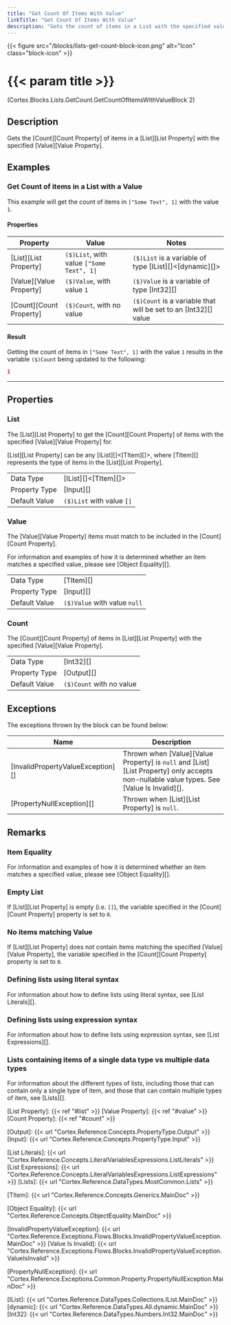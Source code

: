 ```yaml
---
title: "Get Count Of Items With Value"
linkTitle: "Get Count Of Items With Value"
description: "Gets the count of items in a List with the specified value."
---
```


{{< figure src="/blocks/lists-get-count-block-icon.png" alt="Icon" class="block-icon" >}}

# {{< param title >}}

<p class="namespace">(Cortex.Blocks.Lists.GetCount.GetCountOfItemsWithValueBlock`2)</p>

## Description

Gets the [Count][Count Property] of items in a [List][List Property] with the specified [Value][Value Property].

## Examples

### Get Count of items in a List with a Value

This example will get the count of items in `["Some Text", 1]` with the value `1`.

#### Properties

| Property           | Value                     | Notes                                    |
|--------------------|---------------------------|------------------------------------------|
| [List][List Property] | `($)List`, with value `["Some Text", 1]` | `($)List` is a variable of type [IList][]&lt;[dynamic][]&gt; |
| [Value][Value Property] | `($)Value`, with value `1` | `($)Value` is a variable of type [Int32][] |
| [Count][Count Property] | `($)Count`, with no value | `($)Count` is a variable that will be set to an [Int32][] value |

#### Result

Getting the count of items in `["Some Text", 1]` with the value `1` results in the variable `($)Count` being updated to the following:

```json
1
```

***

## Properties

### List

The [List][List Property] to get the [Count][Count Property] of items with the specified [Value][Value Property] for.  

[List][List Property] can be any [IList][]&lt;[TItem][]&gt;, where [TItem][] represents the type of items in the [List][List Property].
  
| | |
|--------------------|---------------------------|
| Data Type | [IList][]&lt;[TItem][]&gt; |
| Property Type | [Input][] |
| Default Value | `($)List` with value `[]` |

### Value

The [Value][Value Property] items must match to be included in the [Count][Count Property].

For information and examples of how it is determined whether an item matches a specified value, please see [Object Equality][].

| | |
|--------------------|---------------------------|
| Data Type | [TItem][] |
| Property Type | [Input][] |
| Default Value | `($)Value` with value `null` |

### Count

The [Count][Count Property] of items in [List][List Property] with the specified [Value][Value Property].

| | |
|--------------------|---------------------------|
| Data Type | [Int32][] |
| Property Type | [Output][] |
| Default Value | `($)Count` with no value |

## Exceptions

The exceptions thrown by the block can be found below:

| Name     | Description |
|----------|----------|
| [InvalidPropertyValueException][] | Thrown when [Value][Value Property] is `null` and [List][List Property] only accepts non-nullable value types. See [Value Is Invalid][]. |
| [PropertyNullException][] | Thrown when [List][List Property] is `null`. |

## Remarks

### Item Equality

For information and examples of how it is determined whether an item matches a specified value, please see [Object Equality][].

### Empty List

If [List][List Property] is empty (i.e. `[]`), the variable specified in the [Count][Count Property] property is set to `0`.

### No items matching Value

If [List][List Property] does not contain items matching the specified [Value][Value Property], the variable specified in the [Count][Count Property] property is set to `0`.

### Defining lists using literal syntax

For information about how to define lists using literal syntax, see [List Literals][].

### Defining lists using expression syntax

For information about how to define lists using expression syntax, see [List Expressions][].

### Lists containing items of a single data type vs multiple data types

For information about the different types of lists, including those that can contain only a single type of item, and those that can contain multiple types of item, see [Lists][].

[List Property]: {{< ref "#list" >}}
[Value Property]: {{< ref "#value" >}}
[Count Property]: {{< ref "#count" >}}

[Output]: {{< url "Cortex.Reference.Concepts.PropertyType.Output" >}}
[Input]: {{< url "Cortex.Reference.Concepts.PropertyType.Input" >}}

[List Literals]: {{< url "Cortex.Reference.Concepts.LiteralVariablesExpressions.ListLiterals" >}}
[List Expressions]: {{< url "Cortex.Reference.Concepts.LiteralVariablesExpressions.ListExpressions" >}}
[Lists]: {{< url "Cortex.Reference.DataTypes.MostCommon.Lists" >}}

[TItem]: {{< url "Cortex.Reference.Concepts.Generics.MainDoc" >}}

[Object Equality]: {{< url "Cortex.Reference.Concepts.ObjectEquality.MainDoc" >}}

[InvalidPropertyValueException]: {{< url "Cortex.Reference.Exceptions.Flows.Blocks.InvalidPropertyValueException.MainDoc" >}}
[Value Is Invalid]: {{< url "Cortex.Reference.Exceptions.Flows.Blocks.InvalidPropertyValueException.ValueIsInvalid" >}}

[PropertyNullException]: {{< url "Cortex.Reference.Exceptions.Common.Property.PropertyNullException.MainDoc" >}}

[IList]: {{< url "Cortex.Reference.DataTypes.Collections.IList.MainDoc" >}}
[dynamic]: {{< url "Cortex.Reference.DataTypes.All.dynamic.MainDoc" >}}
[Int32]: {{< url "Cortex.Reference.DataTypes.Numbers.Int32.MainDoc" >}}
